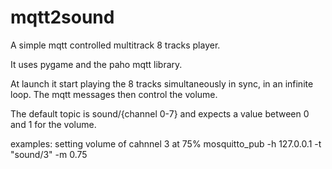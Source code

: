 # mqtt2sound

A simple mqtt controlled multitrack 8 tracks player.

It uses pygame and the paho mqtt library.

At launch it start playing the 8 tracks simultaneously in sync, in an infinite loop.
The mqtt messages then control the volume.

The default topic is sound/{channel 0-7} and expects a value between 0 and 1 for the volume.
 
 examples:
 setting volume of cahnnel 3 at 75%
  mosquitto_pub -h 127.0.0.1 -t "sound/3" -m 0.75
  
